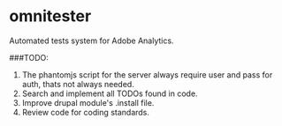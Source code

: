 # omnitester
Automated tests system for Adobe Analytics.

###TODO:
1. The phantomjs script for the server always require user and pass for auth,
thats not always needed.
2. Search and implement all TODOs found in code.
3. Improve drupal module's .install file.
4. Review code for coding standards.
